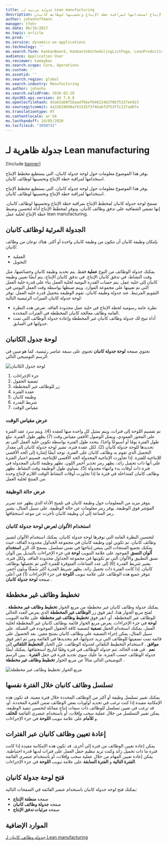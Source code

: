 ```yaml
---
title: جدولة مرئية لـ Lean manufacturing
description: يوفر هذا الموضوع معلومات حول لوحة جدولة كانبان، التي يستطيع مخطط الإنتاج استخدامها لمراقبة خطة الإنتاج وتحسينها لوظائف كانبان.
author: johanhoffmann
manager: tfehr
ms.date: 06/16/2017
ms.topic: article
ms.prod: ''
ms.service: dynamics-ax-applications
ms.technology: ''
ms.search.form: KanbanBoard, KanbanJobSchedulingListPage, LeanProductionFlowVisualization, KanbanBoardUnplannedJobs
audience: Application User
ms.reviewer: kamaybac
ms.search.scope: Core, Operations
ms.custom: ''
ms.assetid: ''
ms.search.region: global
ms.search.industry: Manufacturing
ms.author: johanho
ms.search.validFrom: 2016-02-28
ms.dyn365.ops.version: AX 7.0.0
ms.openlocfilehash: 45a63ab0f5baadf6bef646224b3f0bf5327ee923
ms.sourcegitcommit: 4a32634690a741535f3f4babfd753f7c227ad6fe
ms.translationtype: HT
ms.contentlocale: ar-SA
ms.lasthandoff: 10/05/2020
ms.locfileid: "3958731"
---
```

# <a name="visual-scheduling-for-lean-manufacturing"></a>جدولة ظاهرية لـ Lean manufacturing

[!include [banner](../includes/banner.md)]

يوفر هذا الموضوع معلومات حول لوحة جدولة كانبان، التي يستطيع مخطط الإنتاج استخدامها لمراقبة خطة الإنتاج وتحسينها لوظائف كانبان.

يوفر هذا الموضوع معلومات حول لوحة جدولة كانبان، التي يستطيع مخطط الإنتاج استخدامها لمراقبة خطة الإنتاج وتحسينها لوظائف كانبان.

تسمح لوحة جدولة كانبان‬ لمخطط الإنتاج بمراقبة خطة الإنتاج وتحسينها لوظائف كانبان. إنها تضفي الشفافية على تدفق وظائف كانبان، وتوفر لمخطط الإنتاج أداة لتحسين وضبط خطة الإنتاج لخلية عمل lean manufacturing.

## <a name="visual-scheduling-of-kanban-jobs"></a>الجدولة المرئية لوظائف كانبان
بإمكان وظيفة كانبان أن تتكون من وظيفة كانبان واحدة أو أكثر. هناك نوعان من وظائف كانبان:

-   العملية
-   التحويل

يمكنك جدولة الوظائف من النوع **عملية‬** فقط. يتم تحديد وظيفة كانبان وخصائصها، مثل وقت النشاط، في تدفق كانبان الإنتاج. في تدفق كانبان الإنتاج، يتم أيضًا تعيين وظيفة كانبان إلى خلية عمل. يتم حساب القدرة اليومية لخلية العمل بناء على قدرة خلية العمل التي تم تعيينها على مجموعة الموارد. ويتم ضبطها بواسطة وقت العمل اليومي في التقويم المرتبط. عند جدولة وظيفة كانبان، تقوم الوظيفة بتحميل قدرة خلية العمل. توفر لوحة جدولة كانبان الميزات الرئيسية التالية:

-   نظرة عامة رسومية لخطة الإنتاج في خلية عمل محدودة الفاقد. تعرض هذه النظرة العامة وظائف معالجة كانبان المخططة في الفترات المحددة.
-   أداة تتيح لك جدولة وظائف كانبان غير المخططة وإعادة جدولة الوظائف التي تمت جدولتها في السابق.

## <a name="kanban-schedule-board"></a>لوحة جدول الكانبان
تحتوي صفحة **لوحة جدولة كانبان** تحتوي على سبعة عناصر رئيسية، كما هو مبين في الرسم التوضيحي التالي. 

![لوحة جدول الكانبان](./media/kanban-schedule-board-1024x554.png)
1.  جزء الإجراءات
2.  تصفية الحقول
3.  زر للوظائف غير المخططة
4.  عقدة الفترة
5.  وظيفة كانبان
6.  شريط القدرة
7.  مقياس الوقت

### <a name="view-the-time-scale"></a>عرض مقياس الوقت

تم تقسيم اللوحة إلى فترات، ويتم تمثيل كل واحدة منها كعقده (4). ويتم سرد عقد الفترة على المحور العمودي، ويمثل الوصول الأفقي مقياس وقت (7) يظهر طول الفترة. تبلغ طول الفترة يومًا أو أسبوعًا واحدًا. يتحدد طول الفترة بواسطة تكوين خلية العمل التي تم تحديدها للوحة جدولة كانبان (2). لكل عقدة فترة، تشير لوحة جدولة كانبان إلى مقدار التحميل الذي تقوم به وظائف كانبان على الفترة. توجد أيضًا إشارة إلى الحد الأقصى للإنتاجية للفترة. إذا تجاوزت الإنتاجية المجدولة الحد الأقصى للإنتاجية، فسيتم اعتبار الفترة على أنها ذات تحميل زائد، يظهر رمز تحذير أحمر اللون. تظهر وظيفة كانبان المجدولة في فترة ذات أوقات بدء وانتهاء مجدولة (5). يساوي طول الوظيفة وقت النشاط. تظهر وظائف كانبان كمتداخلة في فترة ما إذا تجاوزت أوقات النشاط الوقت اللازم لإنتاج وحدة من المنتج لخلية العمل.

### <a name="view-job-status"></a>عرض حالة الوظيفة

يتوفر مزيد من المعلومات حول وظيفة كانبان في تلميح الأداة الذي يظهر عند تمرير المؤشر فوق الوظيفة. يوفر رمز معلومات عن حالة الوظيفة. على سبيل المثال، يشير رمز الساعة إلى أن وظيفة كانبان تأخرت عن موعد استحقاقها.

### <a name="use-colors-to-view-the-kanban-schedule-board"></a>استخدام الألوان لعرض لوحة جدولة كانبان

لتحسين النظرة العامة التي توفرها لوحة جدولة كانبان، يمكنك استخدام الألوان لتمييز وظائف كانبان. تم تكوين لون وظيفة كانبان في مجموعة الجداول محدودة الفاقد، حيث يمكنك تجميع المنتجات التي ينبغي إنتاجها في نفس تسلسل. يسمح لك الزر **استخدام ألوان النسق‬** الموجود على علامة التبويب **لوحة** في جزء الإجراءات بالتبديل بين ألوان نسق التطبيق والألوان التي تم تكوينها في مجموعة الجداول محدودة الفاقد. ولكل فترة، يشير شريط القدرة (6) إلى عدد الساعات المتوفرة للفترة التي تم تحميلها بوظائف كانبان. إذا كانت الفترة ذات تحميل زائد، يظهر شريط القدرة أكثر سُمكًا وبلون أحمر. تتوفر جميع هذه الوظائف على علامة تبويب **اللوحة** في جزء الإجراءات (1) في أعلى صفحة **لوحة جدولة كانبان** .

## <a name="plan-unplanned-jobs"></a>تخطيط وظائف غير مخططة
يمكنك جدولة وظائف كانبان غير مخططة من مربع الحوار **تخطيط وظائف غير مخططة‬** . لفتح مربع الحوار هذا، انقر فوق زر **الوظائف غير المخططة** الذي يعرض العدد الحالي للوظائف غير المخططة. أو، انقر فوق **تخطيط وظائف غير مخططة** على علامة التبويب **لوحة** في جزء الإجراءات. يعرض مربع الحوار قائمة بوظائف كانبان غير المخططة لخلية العمل. يمكنك استخدام الحقل **تصفية** لتصفية كافة الحقول الموجودة في الشبكة. على سبيل المثال، يمكن إجراء التصفية على وظائف كانبان بمنتج معين. بعد الحصول على قائمة تمت تصفيتها للوظائف التي تريد جدولتها، قم بتحديدها في القائمة ومن ثم انقر فوق **موافق** . لاستخدام التخطيط التلقائي لجدولة الوظائف، عيّن الخيار **التخطيط التلقائي** إلى **نعم** . في هذه الحالة، تتم جدولة الوظائف في فترة وفقًا لتاريخ استحقاقها. يمكنك أيضًا جدولة الوظائف حسب الفترة. ما عليك سوى تحديد فترة في حقل **الفترة** . يبين الرسم التوضيحي التالي مثالاً عن مربع الحوار **تخطيط وظائف غير مخططة** . 

![مربع الحوار تخطيط وظائف غير مخططة](./media/plan-unplanned-jobs-1024x564.png)

## <a name="sequence-kanban-jobs-within-the-same-period"></a>تسلسل وظائف كانبان خلال الفترة نفسها
يمكنك تغيير تسلسل وظيفة أو أكثر من الوظائف المحددة خلال فترة معينة. قد تكون هذه الإمكانية مفيدة إذا كنت ترغب في تحديد أولويات بعض الوظائف ضمن الفترة المحددة. أو، قد ترغب في تعيين تسلسل للوظائف ذات سمات إنتاج مماثلة لتحسين تنفيذ الوظيفة. يمكن تغيير التسلسل من خلال عملية سحب وإفلات، أو باستخدام عنصري القائمة **للخلف** و **للأمام** على علامة تبويب **اللوحة** في جزء الإجراءات.

## <a name="reassign-kanban-jobs-across-periods"></a>إعادة تعيين وظائف كانبان عبر الفترات
يمكن إعادة تعيين الوظائف من فترة إلى أخرى. قد تكون هذه الإمكانية مفيدة إذا كانت فترة ما ذات تحميل زائد وكنت تريد تنظيم حمل العمل على فترات لديها قدرة احتياطية. يمكن إعادة تعيين المهام من خلال عملية سحب وإفلات، أو باستخدام عنصري القائمة **الفترة التالية** و **الفترة السابقة** على علامة تبويب **اللوحة** في جزء الإجراءات.

## <a name="open-the-kanban-schedule-board"></a>فتح لوحة جدولة كانبان
يمكنك فتح لوحة جدولة كانبان باستخدام عنصر القائمة في الصفحات التالية:

-   صفحة **منطقة الإنتاج**
-   صفحة **جدولة وظائف كانبان**
-   صفحة **مرئيات تدفق الإنتاج‬**


<a name="additional-resources"></a>الموارد الإضافية
--------

[جدولة وظائف كانبان لـ Lean manufacturing](lean-manufacturing-kanban-job-scheduling.md)

